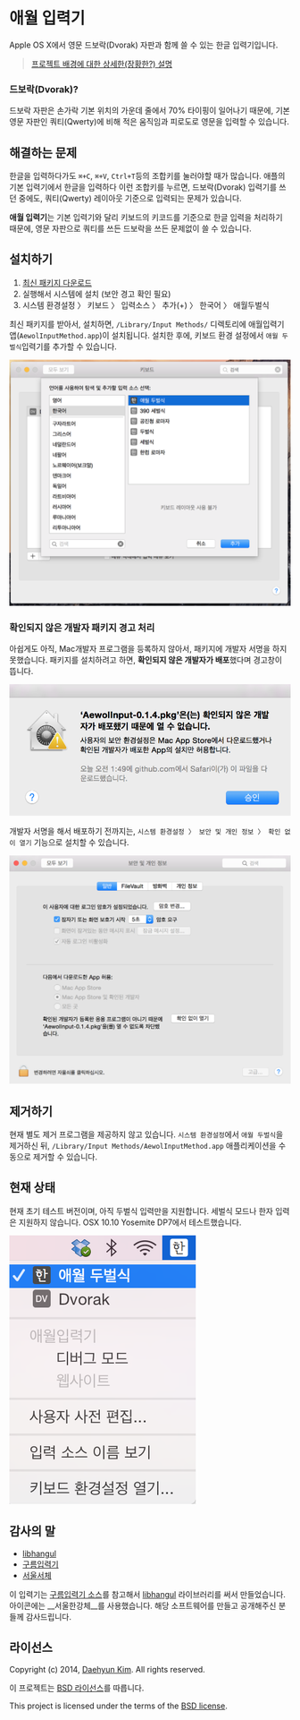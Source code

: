 # 애월 입력기

Apple OS X에서 영문 드보락(Dvorak) 자판과 함께 쓸 수 있는 한글 입력기입니다. 

> [프로젝트 배경에 대한 상세한(장황한?) 설명](https://medium.com/happyprogrammer-in-jeju/dvorak과-한글-입력기-개발-8940bc4714a1)

### 드보락(Dvorak)?
드보락 자판은 손가락 기본 위치의 가운데 줄에서 70% 타이핑이 일어나기 때문에, 기본 영문 자판인 쿼티(Qwerty)에 비해 적은 움직임과 피로도로 영문을 입력할 수 있습니다.

## 해결하는 문제

한글을 입력하다가도 ```⌘+C```, ```⌘+V```, ```Ctrl+T```등의 조합키를 눌러야할 때가 많습니다. 애플의 기본 입력기에서 한글을 입력하다 이런 조합키를 누르면, 드보락(Dvorak) 입력기를 쓰던 중에도, 쿼티(Qwerty) 레이아웃 기준으로 입력되는 문제가 있습니다.

**애월 입력기**는 기본 입력기와 달리 키보드의 키코드를 기준으로 한글 입력을 처리하기 때문에, 영문 자판으로 쿼티를 쓰든 드보락을 쓰든 문제없이 쓸 수 있습니다.


## 설치하기

1. [최신 패키지 다운로드](https://github.com/hatemogi/AewolInput/releases)
1. 실행해서 시스템에 설치 (보안 경고 확인 필요)
1. 시스템 환경설정 〉 키보드 〉 입력소스 〉 추가(+) 〉 한국어 〉 애월두벌식

최신 패키지를 받아서, 설치하면, ```/Library/Input Methods/``` 디렉토리에 애월입력기 앱(```AewolInputMethod.app```)이 설치됩니다. 설치한 후에, 키보드 환경 설정에서  ```애월 두벌식```입력기를 추가할 수 있습니다.

![](img/setup@2x.png)

### 확인되지 않은 개발자 패키지 경고 처리

아쉽게도 아직, Mac개발자 프로그램을 등록하지 않아서, 패키지에 개발자 서명을 하지 못했습니다. 패키지를 설치하려고 하면, **확인되지 않은 개발자가 배포**했다며 경고창이 뜹니다.

![](img/warning@2x.png)

개발자 서명을 해서 배포하기 전까지는, ```시스템 환경설정 〉 보안 및 개인 정보 〉 확인 없이 열기``` 기능으로 설치할 수 있습니다.

![](img/secure@2x.png)


## 제거하기

현재 별도 제거 프로그램을 제공하지 않고 있습니다. ```시스템 환경설정```에서 ```애월 두벌식```을 제거하신 뒤, ```/Library/Input Methods/AewolInputMethod.app``` 애플리케이션을 수동으로 제거할 수 있습니다.

## 현재 상태

현재 초기 테스트 버전이며, 아직 두벌식 입력만을 지원합니다. 세벌식 모드나 한자 입력은 지원하지 않습니다. OSX 10.10 Yosemite DP7에서 테스트했습니다.

![](img/aw2dv@2x.png)

## 감사의 말

* [libhangul]
* [구름입력기]
* [서울서체](http://www.seoul.go.kr/v2012/seoul/symbol/font.html)

이 입력기는 [구름입력기 소스](https://github.com/gureum/gureum)를 참고해서 [libhangul] 라이브러리를 써서 만들었습니다. 아이콘에는 __서울한강체__를 사용했습니다. 해당 소프트웨어를 만들고 공개해주신 분들께 감사드립니다.

## 라이선스

Copyright (c) 2014, [Daehyun Kim](https://github.com/hatemogi).
All rights reserved.

이 프로젝트는 [BSD 라이선스](https://github.com/hatemogi/AewolInput/blob/master/LICENSE)를 따릅니다. 

This project is licensed under the terms of the [BSD license](https://github.com/hatemogi/AewolInput/blob/master/LICENSE).

[libhangul]: https://code.google.com/p/libhangul/
[구름입력기]: http://gureum.io